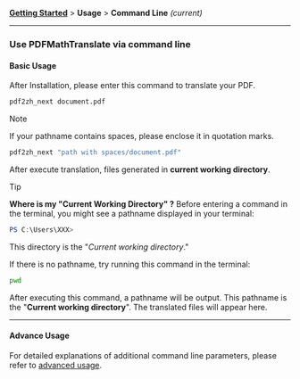 <!-- CHUNK ID: chunk_1C59CC51  CHUNK TYPE: paragraph START_LINE:1 -->
[**Getting Started**](./getting-started.md) > **Usage** > **Command Line** _(current)_

<!-- CHUNK ID: h_rule_57209460  CHUNK TYPE: h_rule START_LINE:3 -->
---

<!-- CHUNK ID: chunk_9C810511  CHUNK TYPE: header START_LINE:5 -->
### Use PDFMathTranslate via command line

<!-- CHUNK ID: chunk_30052F3A  CHUNK TYPE: header START_LINE:7 -->
#### Basic Usage

<!-- CHUNK ID: chunk_ACC119CF  CHUNK TYPE: paragraph START_LINE:9 -->
After Installation, please enter this command to translate your PDF.

<!-- CHUNK ID: chunk_0D415785  CHUNK TYPE: code_block START_LINE:11 -->
```bash
pdf2zh_next document.pdf
```

<!-- CHUNK ID: chunk_744BFC94  CHUNK TYPE: blockquote START_LINE:15 -->
> [!NOTE]
> 
> If your pathname contains spaces, please enclose it in quotation marks.
> 
> ```bash
> pdf2zh_next "path with spaces/document.pdf"
> ```

<!-- CHUNK ID: chunk_6375D505  CHUNK TYPE: paragraph START_LINE:23 -->
After execute translation, files generated in **current working directory**.

<!-- CHUNK ID: chunk_1E0F4B41  CHUNK TYPE: blockquote START_LINE:25 -->
> [!TIP]
> **Where is my "Current Working Directory" ?**
> Before entering a command in the terminal, you might see a pathname displayed in your terminal:
> 
> ```powershell
> PS C:\Users\XXX>
> ```
> 
> This directory is the "*Current working directory*."
> 
> If there is no pathname, try running this command in the terminal:
> 
> ```bash
> pwd
> ```
> 
> After executing this command, a pathname will be output. This pathname is the "**Current working directory**". The translated files will appear here.

<!-- CHUNK ID: h_rule_19bf5368  CHUNK TYPE: h_rule START_LINE:43 -->
---

<!-- CHUNK ID: chunk_67DBD505  CHUNK TYPE: header START_LINE:45 -->
#### Advance Usage

<!-- CHUNK ID: chunk_98AF19D9  CHUNK TYPE: paragraph START_LINE:47 -->
For detailed explanations of additional command line parameters, please refer to [advanced usage](./../advanced/advanced.md).

